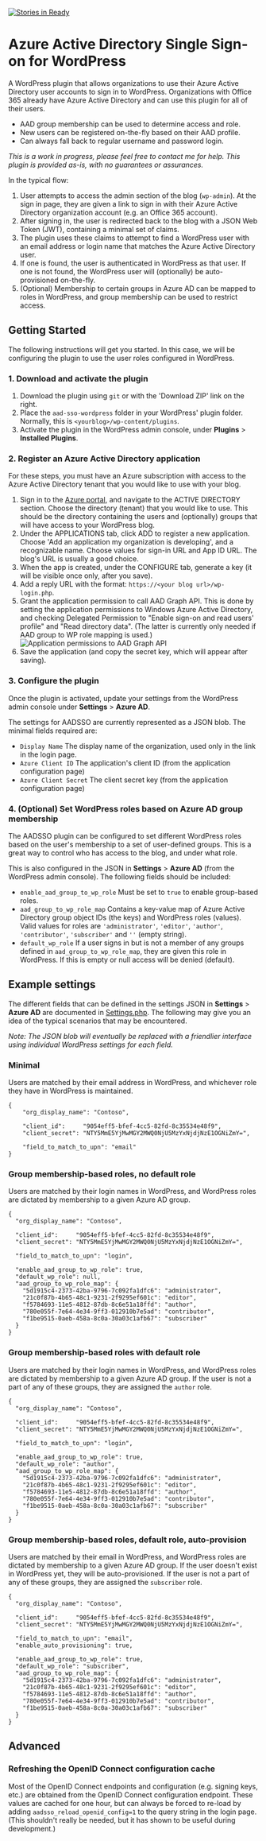 [![Stories in Ready](https://badge.waffle.io/psignoret/aad-sso-wordpress.png?label=ready&title=Ready)](https://waffle.io/psignoret/aad-sso-wordpress)
# Azure Active Directory Single Sign-on for WordPress

A WordPress plugin that allows organizations to use their Azure Active Directory
user accounts to sign in to WordPress. Organizations with Office 365 already have
Azure Active Directory and can use this plugin for all of their users.

- AAD group membership can be used to determine access and role.
- New users can be registered on-the-fly based on their AAD profile.
- Can always fall back to regular username and password login.

*This is a work in progress, please feel free to contact me for help. This plugin is provided as-is, with no guarantees or assurances.*

In the typical flow:

1. User attempts to access the admin section of the blog (`wp-admin`). At the sign in page, they are given a link to sign in with their Azure Active Directory organization account (e.g. an Office 365 account).
2. After signing in, the user is redirected back to the blog with a JSON Web Token (JWT), containing a minimal set of claims.
3. The plugin uses these claims to attempt to find a WordPress user with an email address or login name that matches the Azure Active Directory user.
4. If one is found, the user is authenticated in WordPress as that user. If one is not found, the WordPress user will (optionally) be auto-provisioned on-the-fly.
5. (Optional) Membership to certain groups in Azure AD can be mapped to roles in WordPress, and group membership can be used to restrict access.

## Getting Started

The following instructions will get you started. In this case, we will be configuring the plugin to use the user roles configured in WordPress.

### 1. Download and activate the plugin

1. Download the plugin using `git` or with the 'Download ZIP' link on the right.
2. Place the `aad-sso-wordpress` folder in your WordPress' plugin folder. Normally, this is `<yourblog>/wp-content/plugins`.
3. Activate the plugin in the WordPress admin console, under **Plugins** > **Installed Plugins**.

### 2. Register an Azure Active Directory application

For these steps, you must have an Azure subscription with access to the Azure Active Directory tenant that you would like to use with your blog.

1. Sign in to the [Azure portal](https://manage.windowsazure.com), and navigate to the ACTIVE DIRECTORY section. Choose the directory (tenant) that you would like to use. This should be the directory containing the users and (optionally) groups that will have access to your WordPress blog.
3. Under the APPLICATIONS tab, click ADD to register a new application. Choose 'Add an application my organization is developing', and a recognizable name. Choose values for sign-in URL and App ID URL. The blog's URL is usually a good choice.
4. When the app is created, under the CONFIGURE tab, generate a key (it will be visible once only, after you save).
5. Add a reply URL with the format: `https://<your blog url>/wp-login.php`.
6. Grant the application permission to call AAD Graph API. This is done by setting the application permissions to Windows Azure Active Directory, and checking Delegated Permission to "Enable sign-on and read users' profile" and "Read directory data". (The latter is currently only needed if AAD group to WP role mapping is used.)
   ![Application permissions to AAD Graph API](https://cloud.githubusercontent.com/assets/231140/6990496/fcf02fb0-da21-11e4-9d60-1e6e2fd2cef1.png)
7. Save the application (and copy the secret key, which will appear after saving).

### 3. Configure the plugin

Once the plugin is activated, update your settings from the WordPress admin console under **Settings** > **Azure AD**.

The settings for AADSSO are currently represented as a JSON blob. The minimal fields required are:

- `Display Name` The display name of the organization, used only in the link in the login page.
- `Azure Client ID` The application's client ID (from the application configuration page)
- `Azure Client Secret` The client secret key (from the application configuration page) 

### 4. (Optional) Set WordPress roles based on Azure AD group membership

The AADSSO plugin can be configured to set different WordPress roles based on the user's membership to a set of user-defined groups. This is a great way to control who has access to the blog, and under what role.

This is also configured in the JSON in  **Settings** > **Azure AD** (from the WordPress admin console). The following fields should be included:

- `enable_aad_group_to_wp_role` Must be set to `true` to enable group-based roles.
- `aad_group_to_wp_role_map` Contains a key-value map of Azure Active Directory group object IDs (the keys) and WordPress roles (values). Valid values for roles are `'administrator'`, `'editor'`, `'author'`, `'contributor'`, `'subscriber'` and `''` (empty string).
- `default_wp_role` If a user signs in but is not a member of any groups defined in `aad_group_to_wp_role_map`, they are given this role in WordPress. If this is empty or null access will be denied (default).

## Example settings

The different fields that can be defined in the settings JSON in **Settings** > **Azure AD** are documented in [Settings.php](Settings.php). The following may give you an idea of the typical scenarios that may be encountered.

*Note: The JSON blob will eventually be replaced with a friendlier interface using individual WordPress settings for each field.*

### Minimal

Users are matched by their email address in WordPress, and whichever role they have in WordPress is maintained.

    {
        "org_display_name": "Contoso",
        
        "client_id":     "9054eff5-bfef-4cc5-82fd-8c35534e48f9",
        "client_secret": "NTY5MmE5YjMwMGY2MWQ0NjU5MzYxNjdjNzE1OGNiZmY=",
        
        "field_to_match_to_upn": "email"
    }

### Group membership-based roles, no default role

Users are matched by their login names in WordPress, and WordPress roles are dictated by membership to a given Azure AD group.

    {
      "org_display_name": "Contoso",
      
      "client_id":     "9054eff5-bfef-4cc5-82fd-8c35534e48f9",
      "client_secret": "NTY5MmE5YjMwMGY2MWQ0NjU5MzYxNjdjNzE1OGNiZmY=",
      
      "field_to_match_to_upn": "login",
      
      "enable_aad_group_to_wp_role": true,
      "default_wp_role": null,
      "aad_group_to_wp_role_map": {
        "5d1915c4-2373-42ba-9796-7c092fa1dfc6": "administrator",
        "21c0f87b-4b65-48c1-9231-2f9295ef601c": "editor",
        "f5784693-11e5-4812-87db-8c6e51a18ffd": "author",
        "780e055f-7e64-4e34-9ff3-012910b7e5ad": "contributor",
        "f1be9515-0aeb-458a-8c0a-30a03c1afb67": "subscriber"
      }
    }

### Group membership-based roles with default role

Users are matched by their login names in WordPress, and WordPress roles are dictated by membership to a given Azure AD group. If the user is not a part of any of these groups, they are assigned the `author` role.

    {
      "org_display_name": "Contoso",
      
      "client_id":     "9054eff5-bfef-4cc5-82fd-8c35534e48f9",
      "client_secret": "NTY5MmE5YjMwMGY2MWQ0NjU5MzYxNjdjNzE1OGNiZmY=",
      
      "field_to_match_to_upn": "login",
      
      "enable_aad_group_to_wp_role": true,
      "default_wp_role": "author",    
      "aad_group_to_wp_role_map": {
        "5d1915c4-2373-42ba-9796-7c092fa1dfc6": "administrator",
        "21c0f87b-4b65-48c1-9231-2f9295ef601c": "editor",
        "f5784693-11e5-4812-87db-8c6e51a18ffd": "author",
        "780e055f-7e64-4e34-9ff3-012910b7e5ad": "contributor",
        "f1be9515-0aeb-458a-8c0a-30a03c1afb67": "subscriber"
      }
    }

### Group membership-based roles, default role, auto-provision

Users are matched by their email in WordPress, and WordPress roles are dictated by membership to a given Azure AD group. If the user doesn't exist in WordPress yet, they will be auto-provisioned. If the user is not a part of any of these groups, they are assigned the `subscriber` role.

    {
      "org_display_name": "Contoso",
      
      "client_id":     "9054eff5-bfef-4cc5-82fd-8c35534e48f9",
      "client_secret": "NTY5MmE5YjMwMGY2MWQ0NjU5MzYxNjdjNzE1OGNiZmY=",
      
      "field_to_match_to_upn": "email",
      "enable_auto_provisioning": true,
      
      "enable_aad_group_to_wp_role": true,
      "default_wp_role": "subscriber",
      "aad_group_to_wp_role_map": {
        "5d1915c4-2373-42ba-9796-7c092fa1dfc6": "administrator",
        "21c0f87b-4b65-48c1-9231-2f9295ef601c": "editor",
        "f5784693-11e5-4812-87db-8c6e51a18ffd": "author",
        "780e055f-7e64-4e34-9ff3-012910b7e5ad": "contributor",
        "f1be9515-0aeb-458a-8c0a-30a03c1afb67": "subscriber"
      }
    }

## Advanced

### Refreshing the OpenID Connect configuration cache

Most of the OpenID Connect endpoints and configuration (e.g. signing keys, etc.) are obtained from the OpenID Connect configuration endpoint. These values are cached for one hour, but can always be forced to re-load by adding `aadsso_reload_openid_config=1` to the query string in the login page. (This shouldn't really be needed, but it has shown to be useful during development.)
